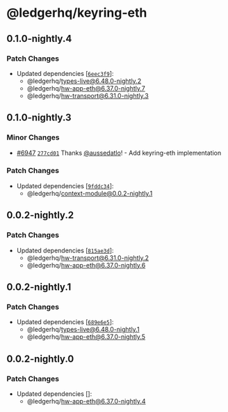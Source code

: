 # @ledgerhq/keyring-eth

## 0.1.0-nightly.4

### Patch Changes

- Updated dependencies [[`6eec3f9`](https://github.com/LedgerHQ/ledger-live/commit/6eec3f973ecea36bafc7ebc8b88526399048cdc4)]:
  - @ledgerhq/types-live@6.48.0-nightly.2
  - @ledgerhq/hw-app-eth@6.37.0-nightly.7
  - @ledgerhq/hw-transport@6.31.0-nightly.3

## 0.1.0-nightly.3

### Minor Changes

- [#6947](https://github.com/LedgerHQ/ledger-live/pull/6947) [`277cd01`](https://github.com/LedgerHQ/ledger-live/commit/277cd016c72b90a51dffad62b3660cbacc489c09) Thanks [@aussedatlo](https://github.com/aussedatlo)! - Add keyring-eth implementation

### Patch Changes

- Updated dependencies [[`9fddc34`](https://github.com/LedgerHQ/ledger-live/commit/9fddc34d9487e8647b3aed22d6f8c7bf905c50b8)]:
  - @ledgerhq/context-module@0.0.2-nightly.1

## 0.0.2-nightly.2

### Patch Changes

- Updated dependencies [[`815ae3d`](https://github.com/LedgerHQ/ledger-live/commit/815ae3dae8027823854ada837df3dc983d09b10f)]:
  - @ledgerhq/hw-transport@6.31.0-nightly.2
  - @ledgerhq/hw-app-eth@6.37.0-nightly.6

## 0.0.2-nightly.1

### Patch Changes

- Updated dependencies [[`689e6e5`](https://github.com/LedgerHQ/ledger-live/commit/689e6e5a443170b8e6c2b404cc99af2e67d8e8e4)]:
  - @ledgerhq/types-live@6.48.0-nightly.1
  - @ledgerhq/hw-app-eth@6.37.0-nightly.5

## 0.0.2-nightly.0

### Patch Changes

- Updated dependencies []:
  - @ledgerhq/hw-app-eth@6.37.0-nightly.4
